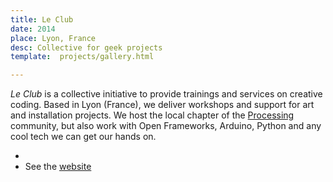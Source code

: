 ```yaml
---
title: Le Club
date: 2014
place: Lyon, France
desc: Collective for geek projects
template:  projects/gallery.html

---
```


*Le Club* is a collective initiative to provide trainings and services on creative coding. Based in Lyon (France), we deliver workshops and support for art and installation projects. We host the local chapter of the [Processing](http://processing.org) community, but also work with Open Frameworks, Arduino, Python and any cool tech we can get our hands on.


*
* See the [website](http://leclub.github.io/)


